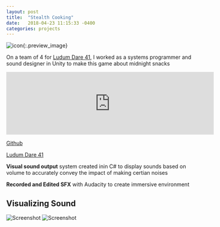 ```yaml
---
layout: post
title:  "Stealth Cooking"
date:   2018-04-23 11:15:33 -0400
categories: projects
---
```


![icon]({{site.url}}/media/Jam/Doge.png){:.preview_image}

On a team of 4 for [Ludum Dare 41](https://ldjam.com/events/ludum-dare/41/stealth-cooking), I worked as a systems programmer and sound designer in Unity to make this game about midnight snacks

<!--more-->

<iframe src="https://itch.io/embed/249096" height="167" width="552" frameborder="0"></iframe>

[Github](https://github.com/Dayn9/StealthCooking)

[Ludum Dare 41](https://ldjam.com/events/ludum-dare/41/stealth-cooking)

**Visual sound output** system created inin C# to display sounds based on volume to accurately convey the impact of making certian noises

**Recorded and Edited SFX** with Audacity to create immersive environment

## Visualizing Sound

![Screenshot]({{site.url}}/media/Jam/stealthCookingSound.png)
![Screenshot]({{site.url}}/media/Jam/stealthCookingScreenshot.png)




